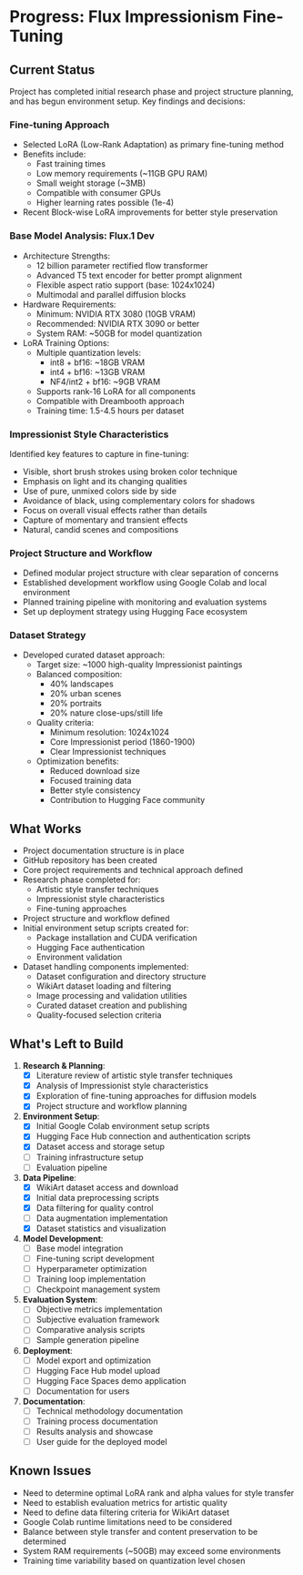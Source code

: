 # Progress: Flux Impressionism Fine-Tuning

## Current Status
Project has completed initial research phase and project structure planning, and has begun environment setup. Key findings and decisions:

### Fine-tuning Approach
- Selected LoRA (Low-Rank Adaptation) as primary fine-tuning method
- Benefits include:
  - Fast training times
  - Low memory requirements (~11GB GPU RAM)
  - Small weight storage (~3MB)
  - Compatible with consumer GPUs
  - Higher learning rates possible (1e-4)
- Recent Block-wise LoRA improvements for better style preservation

### Base Model Analysis: Flux.1 Dev
- Architecture Strengths:
  - 12 billion parameter rectified flow transformer
  - Advanced T5 text encoder for better prompt alignment
  - Flexible aspect ratio support (base: 1024x1024)
  - Multimodal and parallel diffusion blocks
- Hardware Requirements:
  - Minimum: NVIDIA RTX 3080 (10GB VRAM)
  - Recommended: NVIDIA RTX 3090 or better
  - System RAM: ~50GB for model quantization
- LoRA Training Options:
  - Multiple quantization levels:
    - int8 + bf16: ~18GB VRAM
    - int4 + bf16: ~13GB VRAM
    - NF4/int2 + bf16: ~9GB VRAM
  - Supports rank-16 LoRA for all components
  - Compatible with Dreambooth approach
  - Training time: 1.5-4.5 hours per dataset

### Impressionist Style Characteristics
Identified key features to capture in fine-tuning:
- Visible, short brush strokes using broken color technique
- Emphasis on light and its changing qualities
- Use of pure, unmixed colors side by side
- Avoidance of black, using complementary colors for shadows
- Focus on overall visual effects rather than details
- Capture of momentary and transient effects
- Natural, candid scenes and compositions

### Project Structure and Workflow
- Defined modular project structure with clear separation of concerns
- Established development workflow using Google Colab and local environment
- Planned training pipeline with monitoring and evaluation systems
- Set up deployment strategy using Hugging Face ecosystem

### Dataset Strategy
- Developed curated dataset approach:
  - Target size: ~1000 high-quality Impressionist paintings
  - Balanced composition:
    - 40% landscapes
    - 20% urban scenes
    - 20% portraits
    - 20% nature close-ups/still life
  - Quality criteria:
    - Minimum resolution: 1024x1024
    - Core Impressionist period (1860-1900)
    - Clear Impressionist techniques
  - Optimization benefits:
    - Reduced download size
    - Focused training data
    - Better style consistency
    - Contribution to Hugging Face community

## What Works
- Project documentation structure is in place
- GitHub repository has been created
- Core project requirements and technical approach defined
- Research phase completed for:
  - Artistic style transfer techniques
  - Impressionist style characteristics
  - Fine-tuning approaches
- Project structure and workflow defined
- Initial environment setup scripts created for:
  - Package installation and CUDA verification
  - Hugging Face authentication
  - Environment validation
- Dataset handling components implemented:
  - Dataset configuration and directory structure
  - WikiArt dataset loading and filtering
  - Image processing and validation utilities
  - Curated dataset creation and publishing
  - Quality-focused selection criteria

## What's Left to Build
1. **Research & Planning**:
   - [x] Literature review of artistic style transfer techniques
   - [x] Analysis of Impressionist style characteristics
   - [x] Exploration of fine-tuning approaches for diffusion models
   - [x] Project structure and workflow planning

2. **Environment Setup**:
   - [x] Initial Google Colab environment setup scripts
   - [x] Hugging Face Hub connection and authentication scripts
   - [x] Dataset access and storage setup
   - [ ] Training infrastructure setup
   - [ ] Evaluation pipeline

3. **Data Pipeline**:
   - [x] WikiArt dataset access and download
   - [x] Initial data preprocessing scripts
   - [x] Data filtering for quality control
   - [ ] Data augmentation implementation
   - [x] Dataset statistics and visualization

4. **Model Development**:
   - [ ] Base model integration
   - [ ] Fine-tuning script development
   - [ ] Hyperparameter optimization
   - [ ] Training loop implementation
   - [ ] Checkpoint management system

5. **Evaluation System**:
   - [ ] Objective metrics implementation
   - [ ] Subjective evaluation framework
   - [ ] Comparative analysis scripts
   - [ ] Sample generation pipeline

6. **Deployment**:
   - [ ] Model export and optimization
   - [ ] Hugging Face Hub model upload
   - [ ] Hugging Face Spaces demo application
   - [ ] Documentation for users

7. **Documentation**:
   - [ ] Technical methodology documentation
   - [ ] Training process documentation
   - [ ] Results analysis and showcase
   - [ ] User guide for the deployed model

## Known Issues
- Need to determine optimal LoRA rank and alpha values for style transfer
- Need to establish evaluation metrics for artistic quality
- Need to define data filtering criteria for WikiArt dataset
- Google Colab runtime limitations need to be considered
- Balance between style transfer and content preservation to be determined
- System RAM requirements (~50GB) may exceed some environments
- Training time variability based on quantization level chosen 